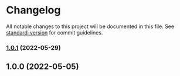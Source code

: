 # Changelog

All notable changes to this project will be documented in this file. See [standard-version](https://github.com/conventional-changelog/standard-version) for commit guidelines.

### [1.0.1](https://github.com/dreamnettech/monorepo/compare/build-v1.0.0...build-v1.0.1) (2022-05-29)

## 1.0.0 (2022-05-05)
